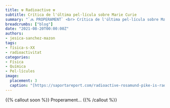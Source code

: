 ```yaml
---
title: ☢️ Radioactive ☢️
subtitle: Crítica de l'última pel·lícula sobre Marie Curie
summary: "`🔜 PROPERAMENT` <br> Crítica de l'última pel·lícula sobre Marie Curie."
breadcrumbs: ["blog"]
date: "2021-08-20T00:00:00Z"
authors:
- jesica-sanchez-mazon
tags:
- física-s-XX
- radioactivitat
categories:
- Física
- Química
- Pel·lícules
image:
  placement: 3
  caption: "[https://saportareport.com/radioactive-rosamund-pike-is-radiant-in-role-of-madame-curie-2/columnists/eleanor/](https://saportareport.com/radioactive-rosamund-pike-is-radiant-in-role-of-madame-curie-2/columnists/eleanor/)"
---
```


{{% callout soon %}}
Properament...
{{% /callout %}}